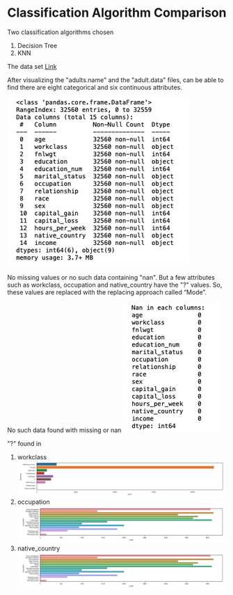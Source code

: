 # Classification Algorithm Comparison

Two classification algorithms chosen
1. Decision Tree 
2. KNN

The data set [Link](https://archive.ics.uci.edu/ml/datasets/Census+Income)

After visualizing the "adults.name" and the "adult.data" files, can be able to find there are eight categorical and six continuous attributes.

![N|Solid](./Screenshots/1.DataInformation.png)

No missing values or no such data containing "nan". But a few attributes such as workclass, occupation and native_country have the "?" values. So, these values are replaced with the replacing approach called “Mode”.

No such data found with missing or nan
![N|Solid](./Screenshots/2.NanCheck.png)

"?" found in 
1. workclass
![N|Solid](./Screenshots/3.Workclass.png)
2. occupation 
![N|Solid](./Screenshots/4.Occupation.png)
3. native_country
![N|Solid](./Screenshots/4.Occupation.png)